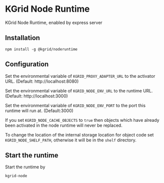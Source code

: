 # KGrid Node Runtime

KGrid Node Runtime, enabled by express server

## Installation

```
npm install -g @kgrid/noderuntime

```

## Configuration

Set the environmental variable of `KGRID_PROXY_ADAPTER_URL` to the activator URL.
(Default: http://localhost:8080)

Set the environmental variable of `KGRID_NODE_ENV_URL` to the runtime URL.
(Default: http://localhost:3000)

Set the environmental variable of `KGRID_NODE_ENV_PORT` to the port this runtime will run at.
(Default:3000)

If you set `KGRID_NODE_CACHE_OBJECTS` to `true` then objects which have already been activated in the node runtime will never be replaced.

To change the location of the internal storage location for object code set `KGRID_NODE_SHELF_PATH`, otherwise it will be in the `shelf` directory.

## Start the runtime

Start the runtime by
```
kgrid-node
```
